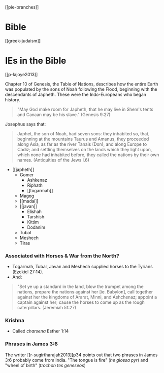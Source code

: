 [[pie-branches]]
# Bible

[[greek-judaism]]

# IEs in the Bible
[[p-lajoye2013]]

Chapter 10 of Genesis, the Table of Nations, describes how the entire Earth was populated by the sons of Noah following the Flood, beginning with the descendants of Japheth. These were the Indo-Europeans who began history.

> "May God make room for Japheth, that he may live in Shem's tents and Canaan may be his slave." (Genesis 9:27)

Josephus says that:
> Japhet, the son of Noah, had seven sons: they inhabited so, that, beginning at the mountains Taurus and Amanus, they proceeded along Asia, as far as the river Tanais (Don), and along Europe to Cadiz; and settling themselves on the lands which they light upon, which none had inhabited before, they called the nations by their own names. (Antiquities of the Jews I.6)
- [[japheth]]
	- Gomer
		- Ashkenaz
		- Riphath
		- [[togarmah]]
	- Magog
	- [[madai]]
	- [[javan]]
		- Elishah
		- Tarshish
		- Kittim
		- Dodanim
	- Tubal
	- Meshech
	- Tiras

### Associated with Horses & War from the North?
- Togarmah, Tubal, Javan and Meshech supplied horses to the Tyrians (Ezekiel 27:14).
- And:
> "Set ye up a standard in the land, blow the trumpet among the nations, prepare the nations against her [ie. Babylon], call together against her the kingdoms of Ararat, Minni, and Ashchenaz; appoint a captain against her; cause the horses to come up as the rough caterpillars. (Jeremiah 51:27)


### Krishna
- Called *charsena* Esther 1:14

### Phrases in James 3:6
The writer [[r-sugirtharajah2013]]p34 points out that two phrases in James 3:6 probably come from India. "The tongue is fire" (*he glossa pyr*) and "wheel of birth" (*trochon tes geneseos*)